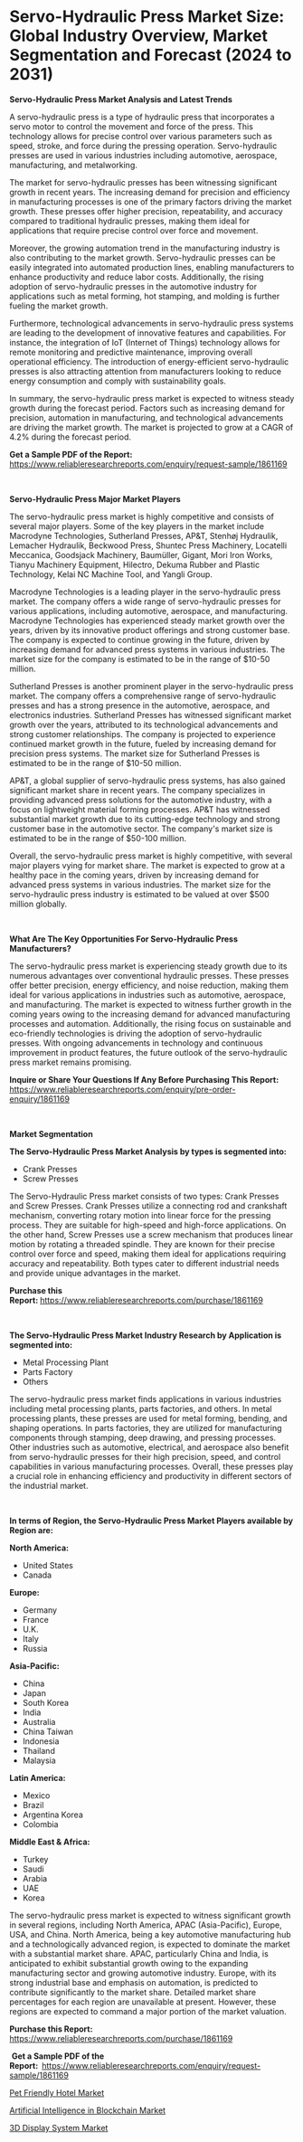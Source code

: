 <p><h1>Servo-Hydraulic Press Market Size: Global Industry Overview, Market Segmentation and Forecast (2024 to 2031)</h1></p><p><strong>Servo-Hydraulic Press Market Analysis and Latest Trends</strong></p>
<p><p>A servo-hydraulic press is a type of hydraulic press that incorporates a servo motor to control the movement and force of the press. This technology allows for precise control over various parameters such as speed, stroke, and force during the pressing operation. Servo-hydraulic presses are used in various industries including automotive, aerospace, manufacturing, and metalworking.</p><p>The market for servo-hydraulic presses has been witnessing significant growth in recent years. The increasing demand for precision and efficiency in manufacturing processes is one of the primary factors driving the market growth. These presses offer higher precision, repeatability, and accuracy compared to traditional hydraulic presses, making them ideal for applications that require precise control over force and movement.</p><p>Moreover, the growing automation trend in the manufacturing industry is also contributing to the market growth. Servo-hydraulic presses can be easily integrated into automated production lines, enabling manufacturers to enhance productivity and reduce labor costs. Additionally, the rising adoption of servo-hydraulic presses in the automotive industry for applications such as metal forming, hot stamping, and molding is further fueling the market growth.</p><p>Furthermore, technological advancements in servo-hydraulic press systems are leading to the development of innovative features and capabilities. For instance, the integration of IoT (Internet of Things) technology allows for remote monitoring and predictive maintenance, improving overall operational efficiency. The introduction of energy-efficient servo-hydraulic presses is also attracting attention from manufacturers looking to reduce energy consumption and comply with sustainability goals.</p><p>In summary, the servo-hydraulic press market is expected to witness steady growth during the forecast period. Factors such as increasing demand for precision, automation in manufacturing, and technological advancements are driving the market growth. The market is projected to grow at a CAGR of 4.2% during the forecast period.</p></p>
<p><strong>Get a Sample PDF of the Report:&nbsp;</strong> <a href="https://www.reliableresearchreports.com/enquiry/request-sample/1861169">https://www.reliableresearchreports.com/enquiry/request-sample/1861169</a></p>
<p>&nbsp;</p>
<p><strong>Servo-Hydraulic Press Major Market Players</strong></p>
<p><p>The servo-hydraulic press market is highly competitive and consists of several major players. Some of the key players in the market include Macrodyne Technologies, Sutherland Presses, AP&T, Stenhøj Hydraulik, Lemacher Hydraulik, Beckwood Press, Shuntec Press Machinery, Locatelli Meccanica, Goodsjack Machinery, Baumüller, Gigant, Mori Iron Works, Tianyu Machinery Equipment, Hilectro, Dekuma Rubber and Plastic Technology, Kelai NC Machine Tool, and Yangli Group.</p><p>Macrodyne Technologies is a leading player in the servo-hydraulic press market. The company offers a wide range of servo-hydraulic presses for various applications, including automotive, aerospace, and manufacturing. Macrodyne Technologies has experienced steady market growth over the years, driven by its innovative product offerings and strong customer base. The company is expected to continue growing in the future, driven by increasing demand for advanced press systems in various industries. The market size for the company is estimated to be in the range of $10-50 million.</p><p>Sutherland Presses is another prominent player in the servo-hydraulic press market. The company offers a comprehensive range of servo-hydraulic presses and has a strong presence in the automotive, aerospace, and electronics industries. Sutherland Presses has witnessed significant market growth over the years, attributed to its technological advancements and strong customer relationships. The company is projected to experience continued market growth in the future, fueled by increasing demand for precision press systems. The market size for Sutherland Presses is estimated to be in the range of $10-50 million.</p><p>AP&T, a global supplier of servo-hydraulic press systems, has also gained significant market share in recent years. The company specializes in providing advanced press solutions for the automotive industry, with a focus on lightweight material forming processes. AP&T has witnessed substantial market growth due to its cutting-edge technology and strong customer base in the automotive sector. The company's market size is estimated to be in the range of $50-100 million.</p><p>Overall, the servo-hydraulic press market is highly competitive, with several major players vying for market share. The market is expected to grow at a healthy pace in the coming years, driven by increasing demand for advanced press systems in various industries. The market size for the servo-hydraulic press industry is estimated to be valued at over $500 million globally.</p></p>
<p>&nbsp;</p>
<p><strong>What Are The Key Opportunities For Servo-Hydraulic Press Manufacturers?</strong></p>
<p><p>The servo-hydraulic press market is experiencing steady growth due to its numerous advantages over conventional hydraulic presses. These presses offer better precision, energy efficiency, and noise reduction, making them ideal for various applications in industries such as automotive, aerospace, and manufacturing. The market is expected to witness further growth in the coming years owing to the increasing demand for advanced manufacturing processes and automation. Additionally, the rising focus on sustainable and eco-friendly technologies is driving the adoption of servo-hydraulic presses. With ongoing advancements in technology and continuous improvement in product features, the future outlook of the servo-hydraulic press market remains promising.</p></p>
<p><strong>Inquire or Share Your Questions If Any Before Purchasing This Report:</strong> <a href="https://www.reliableresearchreports.com/enquiry/pre-order-enquiry/1861169">https://www.reliableresearchreports.com/enquiry/pre-order-enquiry/1861169</a></p>
<p>&nbsp;</p>
<p><strong>Market Segmentation</strong></p>
<p><strong>The Servo-Hydraulic Press Market Analysis by types is segmented into:</strong></p>
<p><ul><li>Crank Presses</li><li>Screw Presses</li></ul></p>
<p><p>The Servo-Hydraulic Press market consists of two types: Crank Presses and Screw Presses. Crank Presses utilize a connecting rod and crankshaft mechanism, converting rotary motion into linear force for the pressing process. They are suitable for high-speed and high-force applications. On the other hand, Screw Presses use a screw mechanism that produces linear motion by rotating a threaded spindle. They are known for their precise control over force and speed, making them ideal for applications requiring accuracy and repeatability. Both types cater to different industrial needs and provide unique advantages in the market.</p></p>
<p><strong>Purchase this Report:&nbsp;</strong><a href="https://www.reliableresearchreports.com/purchase/1861169">https://www.reliableresearchreports.com/purchase/1861169</a></p>
<p>&nbsp;</p>
<p><strong>The Servo-Hydraulic Press Market Industry Research by Application is segmented into:</strong></p>
<p><ul><li>Metal Processing Plant</li><li>Parts Factory</li><li>Others</li></ul></p>
<p><p>The servo-hydraulic press market finds applications in various industries including metal processing plants, parts factories, and others. In metal processing plants, these presses are used for metal forming, bending, and shaping operations. In parts factories, they are utilized for manufacturing components through stamping, deep drawing, and pressing processes. Other industries such as automotive, electrical, and aerospace also benefit from servo-hydraulic presses for their high precision, speed, and control capabilities in various manufacturing processes. Overall, these presses play a crucial role in enhancing efficiency and productivity in different sectors of the industrial market.</p></p>
<p>&nbsp;</p>
<p><strong>In terms of Region, the Servo-Hydraulic Press Market Players available by Region are:</strong></p>
<p>
    <p> <strong> North America: </strong>
        <ul>
            <li>United States</li>
            <li>Canada</li>
        </ul>
        </p> 
    <p> <strong> Europe: </strong>
        <ul>
            <li>Germany</li>
            <li>France</li>
            <li>U.K.</li>
            <li>Italy</li>
            <li>Russia</li>
        </ul>
        </p> 
    <p> <strong> Asia-Pacific: </strong>
        <ul>
            <li>China</li>
            <li>Japan</li>
            <li>South Korea</li>
            <li>India</li>
            <li>Australia</li>
            <li>China Taiwan</li>
            <li>Indonesia</li>
            <li>Thailand</li>
            <li>Malaysia</li>
        </ul>
        </p> 
    <p> <strong> Latin America: </strong>
        <ul>
            <li>Mexico</li>
            <li>Brazil</li>
            <li>Argentina Korea</li>
            <li>Colombia</li>
        </ul>
        </p> 
    <p> <strong> Middle East & Africa: </strong>
        <ul>
            <li>Turkey</li>
            <li>Saudi</li>
            <li>Arabia</li>
            <li>UAE</li>
            <li>Korea</li>
        </ul>
    </p>
    </p>
<p><p>The servo-hydraulic press market is expected to witness significant growth in several regions, including North America, APAC (Asia-Pacific), Europe, USA, and China. North America, being a key automotive manufacturing hub and a technologically advanced region, is expected to dominate the market with a substantial market share. APAC, particularly China and India, is anticipated to exhibit substantial growth owing to the expanding manufacturing sector and growing automotive industry. Europe, with its strong industrial base and emphasis on automation, is predicted to contribute significantly to the market share. Detailed market share percentages for each region are unavailable at present. However, these regions are expected to command a major portion of the market valuation.</p></p>
<p><strong>Purchase this Report: </strong><a href="https://www.reliableresearchreports.com/purchase/1861169">https://www.reliableresearchreports.com/purchase/1861169</a></p>
<p>&nbsp;<strong>Get a Sample PDF of the Report:&nbsp;&nbsp;</strong><a href="https://www.reliableresearchreports.com/enquiry/request-sample/1861169">https://www.reliableresearchreports.com/enquiry/request-sample/1861169</a></p>
<p><strong></strong></p>
<p><p><a href="https://medium.com/@royross51/pet-friendly-hotel-market-outlook-industry-overview-and-forecast-2023-to-2030-d2d19198ead2">Pet Friendly Hotel Market</a></p><p><a href="https://medium.com/@myrticecole/artificial-intelligence-in-blockchain-market-size-and-market-trends-complete-industry-overview-838aaf26b484">Artificial Intelligence in Blockchain Market</a></p><p><a href="https://medium.com/@marlonblick/3d-display-system-market-the-key-to-successful-business-strategy-forecast-till-2030-17d6ce193017">3D Display System Market</a></p></p>